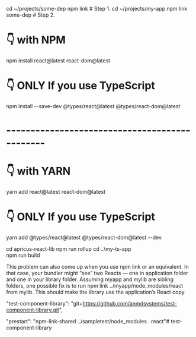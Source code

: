 cd ~/projects/some-dep
npm link  # Step 1.
cd ~/projects/my-app
npm link some-dep  # Step 2.

# 👇️ with NPM
npm install react@latest react-dom@latest

# 👇️ ONLY If you use TypeScript
npm install --save-dev @types/react@latest @types/react-dom@latest

# ----------------------------------------------

# 👇️ with YARN
yarn add react@latest react-dom@latest

# 👇️ ONLY If you use TypeScript
yarn add @types/react@latest @types/react-dom@latest --dev

cd apricus-react-lib
npm run rollup
cd ..\my-ts-app\
npm run build

This problem can also come up when you use npm link or an equivalent. In that case, your bundler might “see” two Reacts — one in application folder and one in your library folder. Assuming myapp and mylib are sibling folders, one possible fix is to run npm link ../myapp/node_modules/react from mylib. This should make the library use the application’s React copy.


"test-component-library": "git+https://github.com/anmdsystems/test-component-library.git",
    
"prestart": "npm-link-shared ../sampletest/node_modules . react"#   t e s t - c o m p o n e n t - l i b r a r y  
 